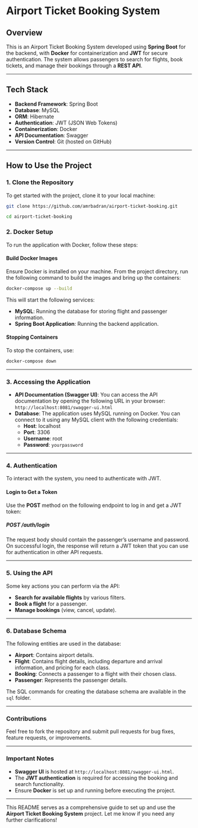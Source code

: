 # **Airport Ticket Booking System**

## **Overview**
This is an Airport Ticket Booking System developed using **Spring Boot** for the backend, with **Docker** for containerization and **JWT** for secure authentication. The system allows passengers to search for flights, book tickets, and manage their bookings through a **REST API**.

---

## **Tech Stack**

- **Backend Framework**: Spring Boot
- **Database**: MySQL
- **ORM**: Hibernate
- **Authentication**: JWT (JSON Web Tokens)
- **Containerization**: Docker
- **API Documentation**: Swagger
- **Version Control**: Git (hosted on GitHub)

---

## **How to Use the Project**

### **1. Clone the Repository**
To get started with the project, clone it to your local machine:

```bash
git clone https://github.com/amrbadran/airport-ticket-booking.git
```

```bash 
cd airport-ticket-booking
```

### **2. Docker Setup**
To run the application with Docker, follow these steps:

#### **Build Docker Images**
Ensure Docker is installed on your machine. From the project directory, run the following command to build the images and bring up the containers:

```bash
docker-compose up --build
```

This will start the following services:
- **MySQL**: Running the database for storing flight and passenger information.
- **Spring Boot Application**: Running the backend application.

#### **Stopping Containers**
To stop the containers, use:

```bash
docker-compose down
```
---

### **3. Accessing the Application**

- **API Documentation (Swagger UI)**: You can access the API documentation by opening the following URL in your browser:
  `http://localhost:8081/swagger-ui.html`
- **Database**: The application uses MySQL running on Docker. You can connect to it using any MySQL client with the following credentials:
    - **Host**: localhost
    - **Port**: 3306
    - **Username**: root
    - **Password**: `yourpassword`

---

### **4. Authentication**
To interact with the system, you need to authenticate with JWT.

#### **Login to Get a Token**
Use the **POST** method on the following endpoint to log in and get a JWT token:


##### POST /auth/login

The request body should contain the passenger’s username and password. On successful login, the response will return a JWT token that you can use for authentication in other API requests.

---

### **5. Using the API**

Some key actions you can perform via the API:

- **Search for available flights** by various filters.
- **Book a flight** for a passenger.
- **Manage bookings** (view, cancel, update).

---

### **6. Database Schema**
The following entities are used in the database:

- **Airport**: Contains airport details.
- **Flight**: Contains flight details, including departure and arrival information, and pricing for each class.
- **Booking**: Connects a passenger to a flight with their chosen class.
- **Passenger**: Represents the passenger details.

The SQL commands for creating the database schema are available in the `sql` folder.

---


### **Contributions**
Feel free to fork the repository and submit pull requests for bug fixes, feature requests, or improvements.

---


### **Important Notes**
- **Swagger UI** is hosted at `http://localhost:8081/swagger-ui.html`.
- The **JWT authentication** is required for accessing the booking and search functionality.
- Ensure **Docker** is set up and running before executing the project.

---

This README serves as a comprehensive guide to set up and use the **Airport Ticket Booking System** project. Let me know if you need any further clarifications!

